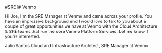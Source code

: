 #SRE @ Venmo

Hi Joe,
I'm the SRE Manager at Venmo and came across your profile. You have an impressive background and I would love to talk to you about a couple of great opportunities we have at Venmo with the Cloud Architecture & SRE teams that run the core Venmo Platform Services. Let me know if you're interested.

Julio Santos
Cloud and Infrastructure Architect, SRE Manager at Venmo
